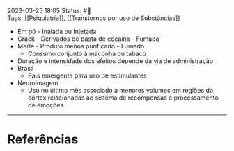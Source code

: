 2023-03-25 18:05
Status: #🌱   
Tags: [[Psiquiatria]], [[Transtornos por uso de Substâncias]]
<br/>
- Em pó - Inalada ou Injetada
- Crack - Derivados de pasta de cocaína - Fumada
- Merla - Produto menos purificado - Fumado
	- Consumo conjunto à maconha ou tabaco
- Duração e intensidade dos efeitos depende da via de administração
- Brasil
	- Pais emergente para uso de estimulantes
- Neuroimagem
	- Uso no último mês associado a menores volumes em regiões do córtex relacionadas ao sistema de recompensas e processamento de emoções
____
# Referências

